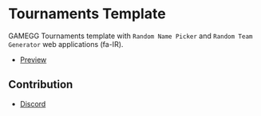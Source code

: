 # Tournaments Template
GAMEGG Tournaments template with `Random Name Picker` and `Random Team Generator` web applications (fa-IR).

- [Preview](https://whoismh11.github.io/tournaments-template)

## Contribution
- [Discord](https://discord.gg/2JjvhAk)
